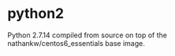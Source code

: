 # python2
Python 2.7.14 compiled from source on top of the nathankw/centos6_essentials base image. 
